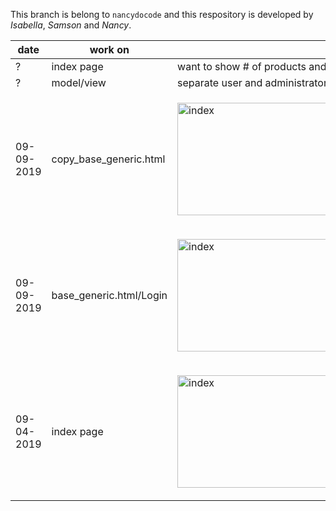 This branch is belong to `nancydocode` and this respository is developed by _Isabella_, _Samson_ and _Nancy_.

 


date       | work on    | description
-----------|------------|---------------
?          | index page | want to show # of products and sellers/venodrs
?          | model/view | separate user and administrator pages and make login page 
09-09-2019 | copy_base_generic.html | <p><img src="https://user-images.githubusercontent.com/30683150/64577037-34000280-d349-11e9-8ff0-64ccf2d394d9.png" alt="index" width="600" height="180"></p>
09-09-2019 | base_generic.html/Login | <p><img src="https://user-images.githubusercontent.com/30683150/64576099-f8fbd000-d344-11e9-87d5-2bd489a7e47e.png" alt="index" width="600" height="180"></p>  
09-04-2019 | index page | <p><img src="https://user-images.githubusercontent.com/30683150/64276746-aa9a9b80-cf16-11e9-87c5-0c657a42497a.png" alt="index" width="600" height="180"></p>   



        
